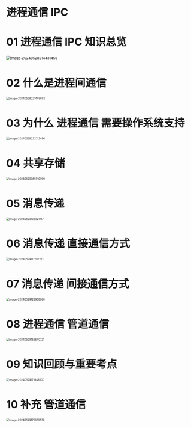 # 进程通信 IPC



# 01 进程通信 IPC 知识总览

<img src="https://cvp.oss-cn-shanghai.aliyuncs.com/picgo/202405282144556.png" alt="image-20240528214431455" style="zoom: 67%;" />



# 02 什么是进程间通信

<img src="https://cvp.oss-cn-shanghai.aliyuncs.com/picgo/202405282214914.png" alt="image-20240528221449682" style="zoom:50%;" />



# 03 为什么 进程通信 需要操作系统支持

<img src="https://cvp.oss-cn-shanghai.aliyuncs.com/picgo/202405282233826.png" alt="image-20240528223312496" style="zoom:50%;" />



# 04 共享存储

<img src="https://cvp.oss-cn-shanghai.aliyuncs.com/picgo/202405290859669.png" alt="image-20240529085910999" style="zoom:50%;" />



# 05 消息传递

<img src="https://cvp.oss-cn-shanghai.aliyuncs.com/picgo/202405291039992.png" alt="image-20240529103921717" style="zoom:50%;" />



# 06 消息传递 直接通信方式

<img src="https://cvp.oss-cn-shanghai.aliyuncs.com/picgo/202405291127582.png" alt="image-20240529112707271" style="zoom:50%;" />



# 07 消息传递 间接通信方式

<img src="https://cvp.oss-cn-shanghai.aliyuncs.com/picgo/202405291229291.png" alt="image-20240529122958866" style="zoom:50%;" />



# 08 进程通信 管道通信

<img src="https://cvp.oss-cn-shanghai.aliyuncs.com/picgo/202405291556492.png" alt="image-20240529155640721" style="zoom:50%;" />



# 09 知识回顾与重要考点

<img src="https://cvp.oss-cn-shanghai.aliyuncs.com/picgo/202405291719925.png" alt="image-20240529171946500" style="zoom:50%;" />



# 10 补充 管道通信 

<img src="https://cvp.oss-cn-shanghai.aliyuncs.com/picgo/202405291750863.png" alt="image-20240529175050570" style="zoom:50%;" />
